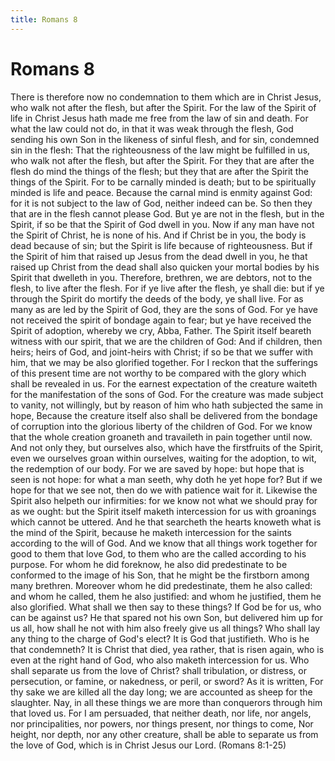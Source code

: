 ```yaml
---
title: Romans 8
---
```


# Romans 8

There is therefore now no condemnation to them which are in Christ Jesus, who walk not after the flesh, but after the Spirit.
For the law of the Spirit of life in Christ Jesus hath made me free from the law of sin and death.
For what the law could not do, in that it was weak through the flesh, God sending his own Son in the likeness of sinful flesh, and for sin, condemned sin in the flesh:
That the righteousness of the law might be fulfilled in us, who walk not after the flesh, but after the Spirit.
For they that are after the flesh do mind the things of the flesh; but they that are after the Spirit the things of the Spirit.
For to be carnally minded is death; but to be spiritually minded is life and peace.
Because the carnal mind is enmity against God: for it is not subject to the law of God, neither indeed can be.
So then they that are in the flesh cannot please God.
But ye are not in the flesh, but in the Spirit, if so be that the Spirit of God dwell in you. Now if any man have not the Spirit of Christ, he is none of his.
And if Christ be in you, the body is dead because of sin; but the Spirit is life because of righteousness.
But if the Spirit of him that raised up Jesus from the dead dwell in you, he that raised up Christ from the dead shall also quicken your mortal bodies by his Spirit that dwelleth in you.
Therefore, brethren, we are debtors, not to the flesh, to live after the flesh.
For if ye live after the flesh, ye shall die: but if ye through the Spirit do mortify the deeds of the body, ye shall live.
For as many as are led by the Spirit of God, they are the sons of God.
For ye have not received the spirit of bondage again to fear; but ye have received the Spirit of adoption, whereby we cry, Abba, Father.
The Spirit itself beareth witness with our spirit, that we are the children of God:
And if children, then heirs; heirs of God, and joint-heirs with Christ; if so be that we suffer with him, that we may be also glorified together.
For I reckon that the sufferings of this present time are not worthy to be compared with the glory which shall be revealed in us.
For the earnest expectation of the creature waiteth for the manifestation of the sons of God.
For the creature was made subject to vanity, not willingly, but by reason of him who hath subjected the same in hope,
Because the creature itself also shall be delivered from the bondage of corruption into the glorious liberty of the children of God.
For we know that the whole creation groaneth and travaileth in pain together until now.
And not only they, but ourselves also, which have the firstfruits of the Spirit, even we ourselves groan within ourselves, waiting for the adoption, to wit, the redemption of our body.
For we are saved by hope: but hope that is seen is not hope: for what a man seeth, why doth he yet hope for?
But if we hope for that we see not, then do we with patience wait for it.
Likewise the Spirit also helpeth our infirmities: for we know not what we should pray for as we ought: but the Spirit itself maketh intercession for us with groanings which cannot be uttered.
And he that searcheth the hearts knoweth what is the mind of the Spirit, because he maketh intercession for the saints according to the will of God.
And we know that all things work together for good to them that love God, to them who are the called according to his purpose.
For whom he did foreknow, he also did predestinate to be conformed to the image of his Son, that he might be the firstborn among many brethren.
Moreover whom he did predestinate, them he also called: and whom he called, them he also justified: and whom he justified, them he also glorified.
What shall we then say to these things? If God be for us, who can be against us?
He that spared not his own Son, but delivered him up for us all, how shall he not with him also freely give us all things?
Who shall lay any thing to the charge of God's elect? It is God that justifieth.
Who is he that condemneth? It is Christ that died, yea rather, that is risen again, who is even at the right hand of God, who also maketh intercession for us.
Who shall separate us from the love of Christ? shall tribulation, or distress, or persecution, or famine, or nakedness, or peril, or sword?
As it is written, For thy sake we are killed all the day long; we are accounted as sheep for the slaughter.
Nay, in all these things we are more than conquerors through him that loved us.
For I am persuaded, that neither death, nor life, nor angels, nor principalities, nor powers, nor things present, nor things to come,
Nor height, nor depth, nor any other creature, shall be able to separate us from the love of God, which is in Christ Jesus our Lord.
(Romans 8:1-25)
